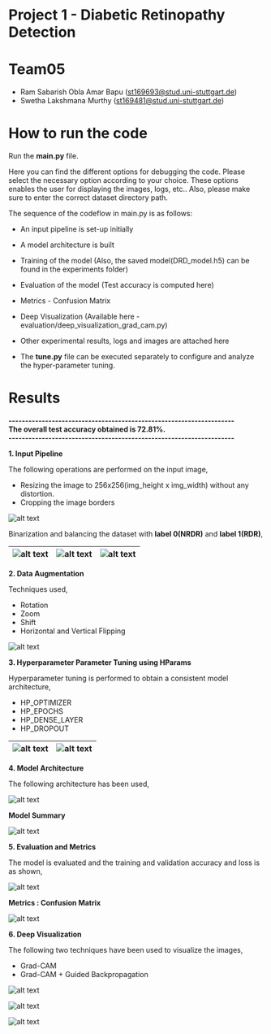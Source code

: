 # Project 1 - Diabetic Retinopathy Detection

# Team05 
- Ram Sabarish Obla Amar Bapu (st169693@stud.uni-stuttgart.de)  
- Swetha Lakshmana Murthy     (st169481@stud.uni-stuttgart.de)  

# How to run the code
Run the **main.py** file.

Here you can find the different options for debugging the code. Please select the necessary option according to your choice. 
These options enables the user for displaying the images, logs, etc..
Also, please make sure to enter the correct dataset directory path.

The sequence of the codeflow in main.py is as follows:

- An input pipeline is set-up initially  
- A model architecture is built
- Training of the model (Also, the saved model(DRD_model.h5) can be found in the experiments folder)  
- Evaluation of the model (Test accuracy is computed here)  
- Metrics - Confusion Matrix
- Deep Visualization (Available here - evaluation/deep_visualization_grad_cam.py)
- Other experimental results, logs and images are attached here

- The **tune.py** file can be executed separately to configure and analyze the hyper-parameter tuning.

# Results

**--------------------------------------------------------------------**  
**The overall test accuracy obtained is 72.81%.**  
**--------------------------------------------------------------------**  


**1.  Input Pipeline**  

The following operations are performed on the input image,
- Resizing the image to 256x256(img_height x img_width) without any distortion.  
- Cropping the image borders  

![alt text](experiments/images/Resized.png)

Binarization and balancing the dataset with **label 0(NRDR)** and **label 1(RDR)**,

| ![alt text](experiments/images/hist1.png) | ![alt text](experiments/images/hist2.png) | ![alt text](experiments/images/hist3.png) |
|------------------------------------|------------------------------------|------------------------------------|

**2.  Data Augmentation**

Techniques used,  
- Rotation  
- Zoom  
- Shift  
- Horizontal and Vertical Flipping  

![alt text](experiments/images/Augmented_Images.png)

**3. Hyperparameter Parameter Tuning using HParams**  

Hyperparameter tuning is performed to obtain a consistent model architecture,  

- HP_OPTIMIZER 
- HP_EPOCHS  
- HP_DENSE_LAYER  
- HP_DROPOUT  

| ![alt text](experiments/images/Acc_hparams.png) | ![alt text](experiments/images/acc_Hparams.png) |
|--------------------------------------|------------------------------------------|

**4. Model Architecture**  

The following architecture has been used, 

![alt text](experiments/images/Model_Architecture.jpg)

**Model Summary**

![alt text](experiments/images/Model_Summary.png)

**5. Evaluation and Metrics**

The model is evaluated and the training and validation accuracy and loss is as shown,

![alt text](experiments/images/Train_Val_728.png)

**Metrics : Confusion Matrix**

![alt text](experiments/images/CM_728.jpg)

**6. Deep Visualization**

The following two techniques have been used to visualize the images,  
- Grad-CAM
- Grad-CAM + Guided Backpropagation  

![alt text](experiments/images/grad_cam_3.png)  

![alt text](experiments/images/grad_cam_2.png)  

![alt text](experiments/images/grad_cam_4.png) 
